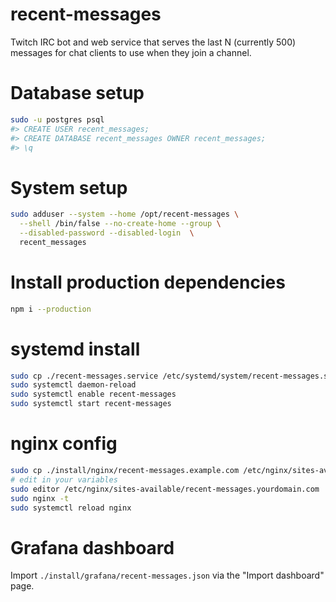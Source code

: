 # recent-messages

Twitch IRC bot and web service that serves the last N (currently 500)
messages for chat clients to use when they join a channel.

# Database setup

```bash
sudo -u postgres psql
#> CREATE USER recent_messages;
#> CREATE DATABASE recent_messages OWNER recent_messages;
#> \q
```

# System setup

```bash
sudo adduser --system --home /opt/recent-messages \
  --shell /bin/false --no-create-home --group \
  --disabled-password --disabled-login  \
  recent_messages
```

# Install production dependencies

```bash
npm i --production
```

# systemd install

```bash
sudo cp ./recent-messages.service /etc/systemd/system/recent-messages.service
sudo systemctl daemon-reload
sudo systemctl enable recent-messages
sudo systemctl start recent-messages
```

# nginx config

```bash
sudo cp ./install/nginx/recent-messages.example.com /etc/nginx/sites-available/recent-messages.yourdomain.com
# edit in your variables
sudo editor /etc/nginx/sites-available/recent-messages.yourdomain.com
sudo nginx -t
sudo systemctl reload nginx
```

# Grafana dashboard

Import `./install/grafana/recent-messages.json` via the "Import dashboard" page.
